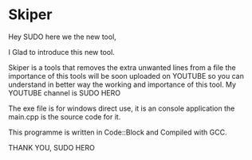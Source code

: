# Skiper


Hey SUDO here we the new tool,


I Glad to introduce this new tool.

Skiper is a tools that removes the extra unwanted lines from a file the importance of this tools will be soon uploaded
on YOUTUBE so you can understand in better way the working and importance of this tool.
My YOUTUBE channel is SUDO HERO 


The exe file is for windows direct use, it is an console application the main.cpp is the source code for it.

This programme is written in Code::Block and Compiled with GCC.



THANK YOU,
SUDO HERO
